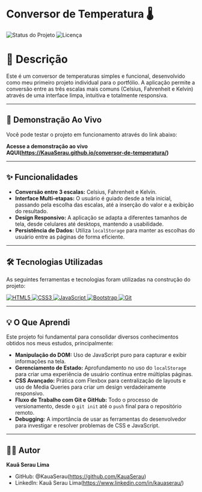 # Conversor de Temperatura 🌡️

![Status do Projeto](https://img.shields.io/badge/status-concluído-brightgreen)
![Licença](https://img.shields.io/badge/license-MIT-blue)


# 📝 Descrição

Este é um conversor de temperaturas simples e funcional, desenvolvido como meu primeiro projeto individual para o portfólio. A aplicação permite a conversão entre as três escalas mais comuns (Celsius, Fahrenheit e Kelvin) através de uma interface limpa, intuitiva e totalmente responsiva.

---

## 🚀 Demonstração Ao Vivo

Você pode testar o projeto em funcionamento através do link abaixo:

**Acesse a demonstração ao vivo AQUI(https://KauaSerau.github.io/conversor-de-temperatura/)**

---

## ✨ Funcionalidades

- **Conversão entre 3 escalas:** Celsius, Fahrenheit e Kelvin.
- **Interface Multi-etapas:** O usuário é guiado desde a tela inicial, passando pela escolha das escalas, até a inserção do valor e a exibição do resultado.
- **Design Responsivo:** A aplicação se adapta a diferentes tamanhos de tela, desde celulares até desktops, mantendo a usabilidade.
- **Persistência de Dados:** Utiliza `localStorage` para manter as escolhas do usuário entre as páginas de forma eficiente.

---

## 🛠️ Tecnologias Utilizadas

As seguintes ferramentas e tecnologias foram utilizadas na construção do projeto:

<p align="left">
  <a href="https://developer.mozilla.org/pt-BR/docs/Web/HTML" target="_blank">
    <img src="https://img.shields.io/badge/HTML5-E34F26?style=for-the-badge&logo=html5&logoColor=white" alt="HTML5">
  </a>
  <a href="https://developer.mozilla.org/pt-BR/docs/Web/CSS" target="_blank">
    <img src="https://img.shields.io/badge/CSS3-1572B6?style=for-the-badge&logo=css3&logoColor=white" alt="CSS3">
  </a>
  <a href="https://developer.mozilla.org/pt-BR/docs/Web/JavaScript" target="_blank">
    <img src="https://img.shields.io/badge/JavaScript-F7DF1E?style=for-the-badge&logo=javascript&logoColor=black" alt="JavaScript">
  </a>
  <a href="https://getbootstrap.com" target="_blank">
    <img src="https://img.shields.io/badge/Bootstrap-563D7C?style=for-the-badge&logo=bootstrap&logoColor=white" alt="Bootstrap">
  </a>
  <a href="https://git-scm.com" target="_blank">
      <img src="https://img.shields.io/badge/GIT-E44C30?style=for-the-badge&logo=git&logoColor=white" alt="Git">
  </a>
</p>

---

## 💡 O Que Aprendi

Este projeto foi fundamental para consolidar diversos conhecimentos obtidos nos meus estudos, principalmente:

- **Manipulação do DOM:** Uso de JavaScript puro para capturar e exibir informações na tela.
- **Gerenciamento de Estado:** Aprofundamento no uso do `localStorage` para criar uma experiência de usuário contínua entre múltiplas páginas.
- **CSS Avançado:** Prática com Flexbox para centralização de layouts e uso de Media Queries para criar um design verdadeiramente responsivo.
- **Fluxo de Trabalho com Git e GitHub:** Todo o processo de versionamento, desde o `git init` até o `push` final para o repositório remoto.
- **Debugging:** A importância de usar as ferramentas do desenvolvedor para investigar e resolver problemas de CSS e JavaScript.

---

## 👨‍💻 Autor

**Kauã Serau Lima**

- GitHub: @KauaSerau(https://github.com/KauaSerau)
- LinkedIn: Kauã Serau Lima(https://www.linkedin.com/in/kauaserau/)
